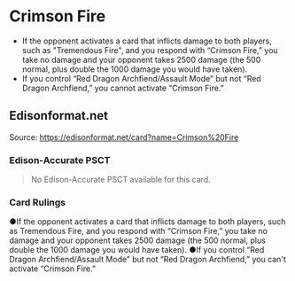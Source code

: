 # Crimson Fire

*   If the opponent activates a card that inflicts damage to both players, such as "Tremendous Fire", and you respond with “Crimson Fire,” you take no damage and your opponent takes 2500 damage (the 500 normal, plus double the 1000 damage you would have taken).
*   If you control “Red Dragon Archfiend/Assault Mode” but not “Red Dragon Archfiend,” you cannot activate “Crimson Fire.”

## Edisonformat.net

Source: https://edisonformat.net/card?name=Crimson%20Fire

### Edison-Accurate PSCT

> No Edison-Accurate PSCT available for this card.

### Card Rulings

●If the opponent activates a card that inflicts damage to both players, such as Tremendous Fire, and you respond with “Crimson Fire,” you take no damage and your opponent takes 2500 damage (the 500 normal, plus double the 1000 damage you would have taken).
●If you control “Red Dragon Archfiend/Assault Mode” but not “Red Dragon Archfiend,” you can't activate “Crimson Fire.” 
            